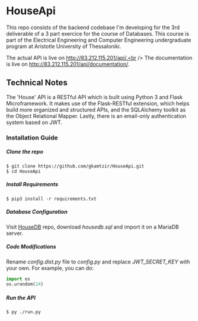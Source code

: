 # HouseApi

This repo consists of the backend codebase I'm developing for the 3rd deliverable of a 3 part exercice for the course of Databases. This course is part of the Electrical Engineering and Computer Engineering undergraduate program at Aristotle University of Thessaloniki.

The actual API is live on http://83.212.115.201/api/.<br />
The documentation is live on http://83.212.115.201/api/documentation/.

## Technical Notes
The 'House' API is a RESTful API which is built using Python 3 and Flask Microframework. It makes use of the Flask-RESTful extension, which helps build more organized and structured APIs, and the SQLAlchemy toolkit as the Object Relational Mapper. Lastly, there is an email-only authentication system based on JWT.

### Installation Guide

##### Clone the repo
```
$ git clone https://github.com/gkamtzir/HouseApi.git
$ cd HouseApi
```

##### Install Requirements
```
$ pip3 install -r requirements.txt
```

##### Database Configuration
Visit [HouseDB](https://github.com/gkamtzir/HouseDB) repo, download *housedb.sql* and import it on a MariaDB server.

##### Code Modifications
Rename *config.dist.py* file to *config.py* and replace *JWT_SECRET_KEY* with your own. For example, you can do:
```python
import os
os.urandom(24)
```

##### Run the API
```
$ py ./run.py
```
